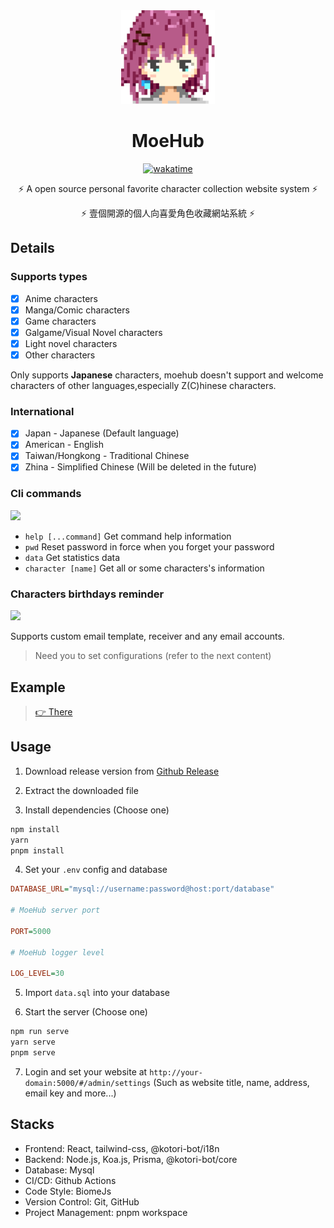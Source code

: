 <!-- markdownlint-disable -->

<div align="center">
<img src="./packages/client/public/favicon.png" alt="logo"/>

# MoeHub

[![wakatime](https://wakatime.com/badge/user/018dc603-712a-4205-a226-d4c9ccd0d02b/project/ff5d1027-c718-48ed-af29-678da4bdce35.svg)](https://wakatime.com/badge/user/018dc603-712a-4205-a226-d4c9ccd0d02b/project/ff5d1027-c718-48ed-af29-678da4bdce35)

⚡ A open source personal favorite character collection website system ⚡

⚡ 壹個開源的個人向喜愛角色收藏網站系統 ⚡

</div>

## Details

### Supports types

- [x] Anime characters
- [x] Manga/Comic characters
- [x] Game characters
- [x] Galgame/Visual Novel characters
- [x] Light novel characters
- [x] Other characters

Only supports **Japanese** characters, moehub doesn't support and welcome characters of other languages,especially
Z(C)hinese characters.

### International

- [x] Japan - Japanese (Default language)
- [x] American - English
- [x] Taiwan/Hongkong - Traditional Chinese
- [x] Zhina - Simplified Chinese (Will be deleted in the future)

### Cli commands

![](https://pic.imgdb.cn/item/66bd8160d9c307b7e9eb0016.png)

- `help [...command]` Get command help information
- `pwd` Reset password in force when you forget your password
- `data` Get statistics data
- `character [name]` Get all or some characters's information

### Characters birthdays reminder

![](https://pic.imgdb.cn/item/66bd8160d9c307b7e9eaff64.png)

Supports custom email template, receiver and any email accounts.

> Need you to set configurations (refer to the next content)

## Example

> [👉 There](https://m.hotaru.icu)

## Usage

1. Download release version from [Github Release](https://github.com/biyuehu/moehub/releases)

2. Extract the downloaded file

3. Install dependencies (Choose one)

```bash
npm install
yarn
pnpm install
```

4. Set your `.env` config and database


```ini
DATABASE_URL="mysql://username:password@host:port/database"

# MoeHub server port

PORT=5000

# MoeHub logger level

LOG_LEVEL=30
```

5. Import `data.sql` into your database

6. Start the server (Choose one)

```bash
npm run serve
yarn serve
pnpm serve
```

7. Login and set your website at `http://your-domain:5000/#/admin/settings` (Such as website title, name, address,
email key and more...)

## Stacks

- Frontend: React, tailwind-css, @kotori-bot/i18n
- Backend: Node.js, Koa.js, Prisma, @kotori-bot/core
- Database: Mysql
- CI/CD: Github Actions
- Code Style: BiomeJs
- Version Control: Git, GitHub
- Project Management: pnpm workspace
